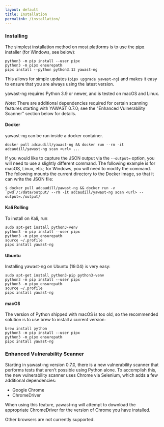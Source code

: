 ```yaml
---
layout: default
title: Installation
permalink: /installation/
---
```


### Installing

The simplest installation method on most platforms is to use the [pipx](https://pipxproject.github.io/pipx/) installer (for Windows, see below):

```
python3 -m pip install --user pipx
python3 -m pipx ensurepath
pipx install --python python3.12 yawast-ng
```


This allows for simple updates (`pipx upgrade yawast-ng`) and makes it easy to ensure that you are always using the latest version.

yawast-ng requires Python 3.9 or newer, and is tested on macOS and Linux.

*Note:* There are additional dependencies required for certain scanning features starting with YAWAST 0.7.0; see the "Enhanced Vulnerability Scanner" section below for details.

#### Docker

yawast-ng can be run inside a docker container.

```
docker pull adcaudill/yawast-ng && docker run --rm -it adcaudill/yawast-ng scan <url> ...
```

If you would like to capture the JSON output via the `--output=` option, you will need to use a slightly different command. The following example is for macOS, Linux, etc.; for Windows, you will need to modify the command. The following mounts the current directory to the Docker image, so that it can write the JSON file: 

```
$ docker pull adcaudill/yawast-ng && docker run -v `pwd`/:/data/output/ --rm -it adcaudill/yawast-ng scan <url> --output=./output/
```

#### Kali Rolling

To install on Kali, run:

```
sudo apt-get install python3-venv
python3 -m pip install --user pipx
python3 -m pipx ensurepath
source ~/.profile
pipx install yawast-ng
```

#### Ubuntu

Installing yawast-ng on Ubuntu (19.04) is very easy:

```
sudo apt-get install python3-pip python3-venv
python3 -m pip install --user pipx
python3 -m pipx ensurepath
source ~/.profile
pipx install yawast-ng
```

#### macOS

The version of Python shipped with macOS is too old, so the recommended solution is to use brew to install a current version:

```
brew install python
python3 -m pip install --user pipx
python3 -m pipx ensurepath
pipx install yawast-ng
```

### Enhanced Vulnerability Scanner

Starting in yawast-ng version 0.7.0, there is a new vulnerability scanner that performs tests that aren't possible using Python alone. To accomplish this, the new vulnerability scanner uses Chrome via Selenium, which adds a few additional dependencies:

* Google Chrome
* ChromeDriver

When using this feature, yawast-ng will attempt to download the appropriate ChromeDriver for the version of Chrome you have installed.

Other browsers are not currently supported.
